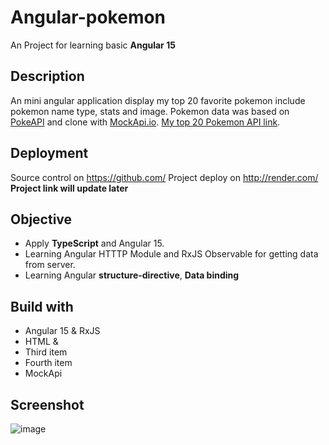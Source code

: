 # Angular-pokemon

An Project for learning basic **Angular 15** 

## Description
An mini angular application display my top 20 favorite pokemon include pokemon name type, stats and image. 
Pokemon data was based on [PokeAPI](https://pokeapi.co/) and clone with [MockApi.io](https://mockapi.io/). 
[My top 20 Pokemon API link](https://63c5044bf3a73b34784bf392.mockapi.io/api/v1/Pokemon).


## Deployment
Source control on https://github.com/
Project deploy on http://render.com/
**Project link will update later**

## Objective
- Apply **TypeScript** and Angular 15.
- Learning Angular HTTTP Module and RxJS Observable for getting data from server.
- Learning Angular **structure-directive**, **Data binding**

## Build with
- Angular 15 & RxJS
- HTML & 
- Third item
- Fourth item
- MockApi

## Screenshot
![image](https://user-images.githubusercontent.com/98259617/212939208-2cfbaf0a-5fd0-40fd-8658-b5bbdf86ace7.png)



